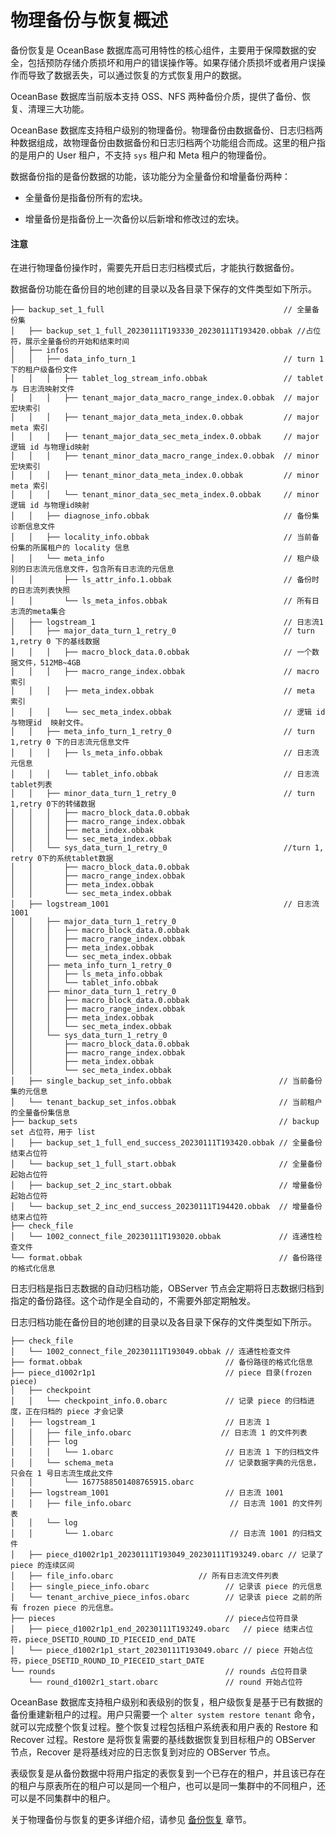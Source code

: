 # 物理备份与恢复概述

备份恢复是 OceanBase 数据库高可用特性的核心组件，主要用于保障数据的安全，包括预防存储介质损坏和用户的错误操作等。如果存储介质损坏或者用户误操作而导致了数据丢失，可以通过恢复的方式恢复用户的数据。

OceanBase 数据库当前版本支持 OSS、NFS 两种备份介质，提供了备份、恢复、清理三大功能。

OceanBase 数据库支持租户级别的物理备份。物理备份由数据备份、日志归档两种数据组成，故物理备份由数据备份和日志归档两个功能组合而成。这里的租户指的是用户的 User 租户，不支持 `sys` 租户和 Meta 租户的物理备份。

数据备份指的是备份数据的功能，该功能分为全量备份和增量备份两种：

* 全量备份是指备份所有的宏块。

* 增量备份是指备份上一次备份以后新增和修改过的宏块。

<main id="notice" type='notice'>
<h4>注意</h4>
<p>在进行物理备份操作时，需要先开启日志归档模式后，才能执行数据备份。</p>
</main>

数据备份功能在备份目的地创建的目录以及各目录下保存的文件类型如下所示。

```javasript
├── backup_set_1_full                                        // 全量备份集
│   ├── backup_set_1_full_20230111T193330_20230111T193420.obbak //占位符，展示全量备份的开始和结束时间
│   ├── infos
│   │   ├── data_info_turn_1                                 // turn 1 下的租户级备份文件
│   │   │   ├── tablet_log_stream_info.obbak                 // tablet 与 日志流映射文件
│   │   │   ├── tenant_major_data_macro_range_index.0.obbak  // major 宏块索引
│   │   │   ├── tenant_major_data_meta_index.0.obbak         // major meta 索引
│   │   │   ├── tenant_major_data_sec_meta_index.0.obbak     // major 逻辑 id 与物理id映射
│   │   │   ├── tenant_minor_data_macro_range_index.0.obbak  // minor 宏块索引
│   │   │   ├── tenant_minor_data_meta_index.0.obbak         // minor meta 索引
│   │   │   └── tenant_minor_data_sec_meta_index.0.obbak     // minor 逻辑 id 与物理id映射
│   │   ├── diagnose_info.obbak                              // 备份集诊断信息文件
│   │   ├── locality_info.obbak                              // 当前备份集的所属租户的 locality 信息
│   │   └── meta_info                                        // 租户级别的日志流元信息文件，包含所有日志流的元信息
│   │       ├── ls_attr_info.1.obbak                         // 备份时的日志流列表快照
│   │       └── ls_meta_infos.obbak                          // 所有日志流的meta集合
│   ├── logstream_1                                          // 日志流1
│   │   ├── major_data_turn_1_retry_0                        // turn 1,retry 0 下的基线数据
│   │   │   ├── macro_block_data.0.obbak                     // 一个数据文件，512MB~4GB
│   │   │   ├── macro_range_index.obbak                      // macro 索引
│   │   │   ├── meta_index.obbak                             // meta 索引
│   │   │   └── sec_meta_index.obbak                         // 逻辑 id 与物理id  映射文件。
│   │   ├── meta_info_turn_1_retry_0                         // turn 1,retry 0 下的日志流元信息文件
│   │   │   ├── ls_meta_info.obbak                           // 日志流元信息
│   │   │   └── tablet_info.obbak                            // 日志流tablet列表
│   │   ├── minor_data_turn_1_retry_0                        // turn 1,retry 0下的转储数据
│   │   │   ├── macro_block_data.0.obbak
│   │   │   ├── macro_range_index.obbak
│   │   │   ├── meta_index.obbak
│   │   │   └── sec_meta_index.obbak
│   │   └── sys_data_turn_1_retry_0                          //turn 1, retry 0下的系统tablet数据
│   │       ├── macro_block_data.0.obbak
│   │       ├── macro_range_index.obbak
│   │       ├── meta_index.obbak
│   │       └── sec_meta_index.obbak
│   ├── logstream_1001                                       // 日志流1001
│   │   ├── major_data_turn_1_retry_0
│   │   │   ├── macro_block_data.0.obbak
│   │   │   ├── macro_range_index.obbak
│   │   │   ├── meta_index.obbak
│   │   │   └── sec_meta_index.obbak
│   │   ├── meta_info_turn_1_retry_0
│   │   │   ├── ls_meta_info.obbak
│   │   │   └── tablet_info.obbak
│   │   ├── minor_data_turn_1_retry_0
│   │   │   ├── macro_block_data.0.obbak
│   │   │   ├── macro_range_index.obbak
│   │   │   ├── meta_index.obbak
│   │   │   └── sec_meta_index.obbak
│   │   └── sys_data_turn_1_retry_0
│   │       ├── macro_block_data.0.obbak
│   │       ├── macro_range_index.obbak
│   │       ├── meta_index.obbak
│   │       └── sec_meta_index.obbak
│   ├── single_backup_set_info.obbak                        // 当前备份集的元信息
│   └── tenant_backup_set_infos.obbak                       // 当前租户的全量备份集信息
├── backup_sets                                             // backup set 占位符，用于 list
│   ├── backup_set_1_full_end_success_20230111T193420.obbak // 全量备份结束占位符
│   └── backup_set_1_full_start.obbak                       // 全量备份起始占位符
│   ├── backup_set_2_inc_start.obbak                        // 增量备份起始占位符
│   └── backup_set_2_inc_end_success_20230111T194420.obbak  // 增量备份结束占位符
├── check_file
│   └── 1002_connect_file_20230111T193020.obbak             // 连通性检查文件
└── format.obbak                                            // 备份路径的格式化信息
```

日志归档是指日志数据的自动归档功能，OBServer 节点会定期将日志数据归档到指定的备份路径。这个动作是全自动的，不需要外部定期触发。

日志归档功能在备份目的地创建的目录以及各目录下保存的文件类型如下所示。

```javasript
├── check_file
│   └── 1002_connect_file_20230111T193049.obbak // 连通性检查文件
├── format.obbak                                // 备份路径的格式化信息
├── piece_d1002r1p1                             // piece 目录(frozen piece)
│   ├── checkpoint   
│   │   └── checkpoint_info.0.obarc             // 记录 piece 的归档进度，正在归档的 piece 才会记录
│   ├── logstream_1                             // 日志流 1
│   │   ├── file_info.obarc                    // 日志流 1 的文件列表
│   │   ├── log
│   │   │   └── 1.obarc                         // 日志流 1 下的归档文件  
│   │   └── schema_meta                         // 记录数据字典的元信息，只会在 1 号日志流生成此文件
│   │       └── 1677588501408765915.obarc                           
│   ├── logstream_1001                          // 日志流 1001
│   │   ├── file_info.obarc                      // 日志流 1001 的文件列表
│   │   └── log
│   │       └── 1.obarc                          // 日志流 1001 的归档文件                
│   ├── piece_d1002r1p1_20230111T193049_20230111T193249.obarc // 记录了 piece 的连续区间
│   ├── file_info.obarc                   // 所有日志流文件列表
│   ├── single_piece_info.obarc                 // 记录该 piece 的元信息
│   └── tenant_archive_piece_infos.obarc        // 记录该 piece 之前的所有 frozen piece 的元信息。
├── pieces                                      // piece占位符目录
│   ├── piece_d1002r1p1_end_20230111T193249.obarc   // piece 结束占位符，piece_DSETID_ROUND_ID_PIECEID_end_DATE
│   └── piece_d1002r1p1_start_20230111T193049.obarc // piece 开始占位符，piece_DSETID_ROUND_ID_PIECEID_start_DATE
└── rounds                                      // rounds 占位符目录
    └── round_d1002r1_start.obarc               // round 开始占位符
```

OceanBase 数据库支持租户级别和表级别的恢复，租户级恢复是基于已有数据的备份重建新租户的过程。用户只需要一个 `alter system restore tenant` 命令，就可以完成整个恢复过程。整个恢复过程包括租户系统表和用户表的 Restore 和 Recover 过程。Restore 是将恢复需要的基线数据恢复到目标租户的 OBServer 节点，Recover 是将基线对应的日志恢复到对应的 OBServer 节点。

表级恢复是从备份数据中将用户指定的表恢复到一个已存在的租户，并且该已存在的租户与原表所在的租户可以是同一个租户，也可以是同一集群中的不同租户，还可以是不同集群中的租户。

关于物理备份与恢复的更多详细介绍，请参见 [备份恢复](../../700.reference/100.oceanbase-database-concepts/1000.high-data-reliability-and-availability/500.backup-and-recovery/100.backup-and-recovery-overview.md) 章节。
